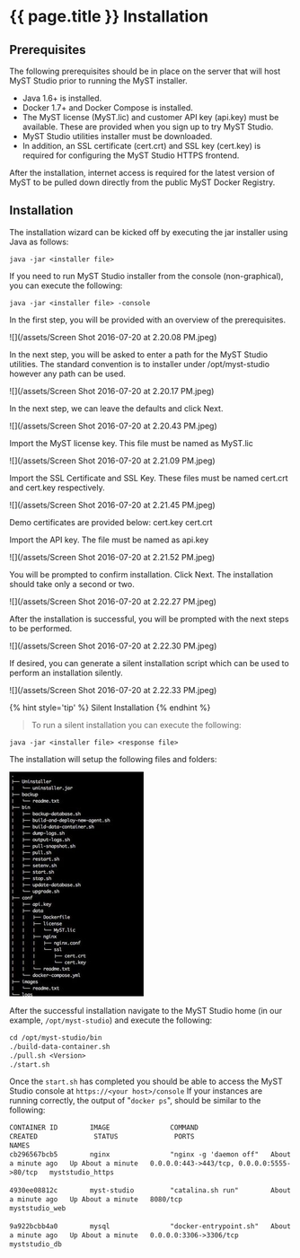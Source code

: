 # {{ page.title }} Installation

## Prerequisites

The following prerequisites should be in place on the server that will host MyST Studio prior to running the MyST installer.

 * Java 1.6+ is installed.
 * Docker 1.7+ and Docker Compose is installed.
 * The MyST license (MyST.lic) and customer API key (api.key) must be available. These are provided when you sign up to try MyST Studio.
 * MyST Studio utilities installer must be downloaded.
 * In addition, an SSL certificate (cert.crt) and SSL key (cert.key) is required for configuring the MyST Studio HTTPS frontend. 

After the installation, internet access is required for the latest version of MyST to be pulled down directly from the public MyST Docker Registry.

## Installation

The installation wizard can be kicked off by executing the jar installer using Java as follows:

```
java -jar <installer file>
```

If you need to run MyST Studio installer from the console (non-graphical), you can execute the following:

```
java -jar <installer file> -console
```

In the first step, you will be provided with an overview of the prerequisites. 

![](/assets/Screen Shot 2016-07-20 at 2.20.08 PM.jpeg)
 
In the next step, you will be asked to enter a path for the MyST Studio utilities. The standard convention is to installer under /opt/myst-studio however any path can be used.
 
![](/assets/Screen Shot 2016-07-20 at 2.20.17 PM.jpeg)
 
In the next step, we can leave the defaults and click Next.

![](/assets/Screen Shot 2016-07-20 at 2.20.43 PM.jpeg)
 
Import the MyST license key. This file must be named as MyST.lic

![](/assets/Screen Shot 2016-07-20 at 2.21.09 PM.jpeg)
 
Import the SSL Certificate and SSL Key. These files must be named cert.crt and cert.key respectively.

![](/assets/Screen Shot 2016-07-20 at 2.21.45 PM.jpeg)
   
Demo certificates are provided below:
 cert.key
 cert.crt

Import the API key. The file must be named as api.key

![](/assets/Screen Shot 2016-07-20 at 2.21.52 PM.jpeg)

You will be prompted to confirm installation. Click Next.
The installation should take only a second or two.

![](/assets/Screen Shot 2016-07-20 at 2.22.27 PM.jpeg)
 
After the installation is successful, you will be prompted with the next steps to be performed.

![](/assets/Screen Shot 2016-07-20 at 2.22.30 PM.jpeg)
 
If desired, you can generate a silent installation script which can be used to perform an installation silently.

![](/assets/Screen Shot 2016-07-20 at 2.22.33 PM.jpeg)

{% hint style='tip' %}
Silent Installation
{% endhint %}
> To run a silent installation you can execute the following:
```
java -jar <installer file> <response file>
```

The installation will setup the following files and folders:

![](/assets/pastedImage_5.jpeg)

After the successful installation navigate to the MyST Studio home (in our example, `/opt/myst-studio`) and execute the following:
```
cd /opt/myst-studio/bin
./build-data-container.sh
./pull.sh <Version>
./start.sh
```

Once the `start.sh` has completed you should be able to access the MyST Studio console at `https://<your host>/console`
If your instances are running correctly, the output of "`docker ps`", should be similar to the following:

```
CONTAINER ID        IMAGE               COMMAND                  CREATED              STATUS              PORTS                                        NAMES
cb296567bcb5        nginx               "nginx -g 'daemon off"   About a minute ago   Up About a minute   0.0.0.0:443->443/tcp, 0.0.0.0:5555->80/tcp   myststudio_https
 
4930ee08812c        myst-studio         "catalina.sh run"        About a minute ago   Up About a minute   8080/tcp                                     myststudio_web
 
9a922bcbb4a0        mysql               "docker-entrypoint.sh"   About a minute ago   Up About a minute   0.0.0.0:3306->3306/tcp                       myststudio_db
```
  

